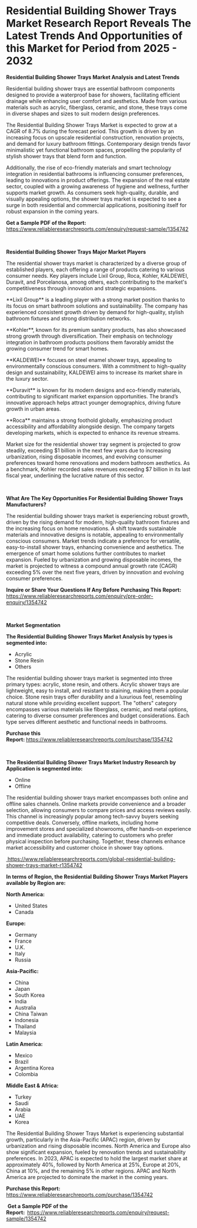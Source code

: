 <p><h1>Residential Building Shower Trays Market Research Report Reveals The Latest Trends And Opportunities of this Market for Period from 2025 - 2032</h1></p><p><strong>Residential Building Shower Trays Market Analysis and Latest Trends</strong></p>
<p><p>Residential building shower trays are essential bathroom components designed to provide a waterproof base for showers, facilitating efficient drainage while enhancing user comfort and aesthetics. Made from various materials such as acrylic, fiberglass, ceramic, and stone, these trays come in diverse shapes and sizes to suit modern design preferences.</p><p>The Residential Building Shower Trays Market is expected to grow at a CAGR of 8.7% during the forecast period. This growth is driven by an increasing focus on upscale residential construction, renovation projects, and demand for luxury bathroom fittings. Contemporary design trends favor minimalistic yet functional bathroom spaces, propelling the popularity of stylish shower trays that blend form and function. </p><p>Additionally, the rise of eco-friendly materials and smart technology integration in residential bathrooms is influencing consumer preferences, leading to innovations in product offerings. The expansion of the real estate sector, coupled with a growing awareness of hygiene and wellness, further supports market growth. As consumers seek high-quality, durable, and visually appealing options, the shower trays market is expected to see a surge in both residential and commercial applications, positioning itself for robust expansion in the coming years.</p></p>
<p><strong>Get a Sample PDF of the Report:&nbsp;</strong> <a href="https://www.reliableresearchreports.com/enquiry/request-sample/1354742?utm_campaign=36&utm_medium=2&utm_source=Github&utm_content=ia&utm_term=15042025&utm_id=residential-building-shower-trays">https://www.reliableresearchreports.com/enquiry/request-sample/1354742</a></p>
<p>&nbsp;</p>
<p><strong>Residential Building Shower Trays Major Market Players</strong></p>
<p><p>The residential shower trays market is characterized by a diverse group of established players, each offering a range of products catering to various consumer needs. Key players include Lixil Group, Roca, Kohler, KALDEWEI, Duravit, and Porcelanosa, among others, each contributing to the market's competitiveness through innovation and strategic expansions.</p><p>**Lixil Group** is a leading player with a strong market position thanks to its focus on smart bathroom solutions and sustainability. The company has experienced consistent growth driven by demand for high-quality, stylish bathroom fixtures and strong distribution networks. </p><p>**Kohler**, known for its premium sanitary products, has also showcased strong growth through diversification. Their emphasis on technology integration in bathroom products positions them favorably amidst the growing consumer trend for smart homes.</p><p>**KALDEWEI** focuses on steel enamel shower trays, appealing to environmentally conscious consumers. With a commitment to high-quality design and sustainability, KALDEWEI aims to increase its market share in the luxury sector.</p><p>**Duravit** is known for its modern designs and eco-friendly materials, contributing to significant market expansion opportunities. The brand’s innovative approach helps attract younger demographics, driving future growth in urban areas.</p><p>**Roca** maintains a strong foothold globally, emphasizing product accessibility and affordability alongside design. The company targets developing markets, which is expected to enhance its revenue streams.</p><p>Market size for the residential shower tray segment is projected to grow steadily, exceeding $1 billion in the next few years due to increasing urbanization, rising disposable incomes, and evolving consumer preferences toward home renovations and modern bathroom aesthetics. As a benchmark, Kohler recorded sales revenues exceeding $7 billion in its last fiscal year, underlining the lucrative nature of this sector.</p></p>
<p>&nbsp;</p>
<p><strong>What Are The Key Opportunities For Residential Building Shower Trays Manufacturers?</strong></p>
<p><p>The residential building shower trays market is experiencing robust growth, driven by the rising demand for modern, high-quality bathroom fixtures and the increasing focus on home renovations. A shift towards sustainable materials and innovative designs is notable, appealing to environmentally conscious consumers. Market trends indicate a preference for versatile, easy-to-install shower trays, enhancing convenience and aesthetics. The emergence of smart home solutions further contributes to market expansion. Fueled by urbanization and growing disposable incomes, the market is projected to witness a compound annual growth rate (CAGR) exceeding 5% over the next five years, driven by innovation and evolving consumer preferences.</p></p>
<p><strong>Inquire or Share Your Questions If Any Before Purchasing This Report:</strong> <a href="https://www.reliableresearchreports.com/enquiry/pre-order-enquiry/1354742?utm_campaign=36&utm_medium=2&utm_source=Github&utm_content=ia&utm_term=15042025&utm_id=residential-building-shower-trays">https://www.reliableresearchreports.com/enquiry/pre-order-enquiry/1354742</a></p>
<p>&nbsp;</p>
<p><strong>Market Segmentation</strong></p>
<p><strong>The Residential Building Shower Trays Market Analysis by types is segmented into:</strong></p>
<p><ul><li>Acrylic</li><li>Stone Resin</li><li>Others</li></ul></p>
<p><p>The residential building shower trays market is segmented into three primary types: acrylic, stone resin, and others. Acrylic shower trays are lightweight, easy to install, and resistant to staining, making them a popular choice. Stone resin trays offer durability and a luxurious feel, resembling natural stone while providing excellent support. The "others" category encompasses various materials like fiberglass, ceramic, and metal options, catering to diverse consumer preferences and budget considerations. Each type serves different aesthetic and functional needs in bathrooms.</p></p>
<p><strong>Purchase this Report:&nbsp;</strong><a href="https://www.reliableresearchreports.com/purchase/1354742?utm_campaign=36&utm_medium=2&utm_source=Github&utm_content=ia&utm_term=15042025&utm_id=residential-building-shower-trays">https://www.reliableresearchreports.com/purchase/1354742</a></p>
<p>&nbsp;</p>
<p><strong>The Residential Building Shower Trays Market Industry Research by Application is segmented into:</strong></p>
<p><ul><li>Online</li><li>Offline</li></ul></p>
<p><p>The residential building shower trays market encompasses both online and offline sales channels. Online markets provide convenience and a broader selection, allowing consumers to compare prices and access reviews easily. This channel is increasingly popular among tech-savvy buyers seeking competitive deals. Conversely, offline markets, including home improvement stores and specialized showrooms, offer hands-on experience and immediate product availability, catering to customers who prefer physical inspection before purchasing. Together, these channels enhance market accessibility and customer choice in shower tray options.</p></p>
<p><a href="https://www.reliableresearchreports.com/global-residential-building-shower-trays-market-r1354742?utm_campaign=36&utm_medium=2&utm_source=Github&utm_content=ia&utm_term=15042025&utm_id=residential-building-shower-trays">&nbsp;https://www.reliableresearchreports.com/global-residential-building-shower-trays-market-r1354742</a></p>
<p><strong>In terms of Region, the Residential Building Shower Trays Market Players available by Region are:</strong></p>
<p>
    <p> <strong> North America: </strong>
        <ul>
            <li>United States</li>
            <li>Canada</li>
        </ul>
        </p> 
    <p> <strong> Europe: </strong>
        <ul>
            <li>Germany</li>
            <li>France</li>
            <li>U.K.</li>
            <li>Italy</li>
            <li>Russia</li>
        </ul>
        </p> 
    <p> <strong> Asia-Pacific: </strong>
        <ul>
            <li>China</li>
            <li>Japan</li>
            <li>South Korea</li>
            <li>India</li>
            <li>Australia</li>
            <li>China Taiwan</li>
            <li>Indonesia</li>
            <li>Thailand</li>
            <li>Malaysia</li>
        </ul>
        </p> 
    <p> <strong> Latin America: </strong>
        <ul>
            <li>Mexico</li>
            <li>Brazil</li>
            <li>Argentina Korea</li>
            <li>Colombia</li>
        </ul>
        </p> 
    <p> <strong> Middle East & Africa: </strong>
        <ul>
            <li>Turkey</li>
            <li>Saudi</li>
            <li>Arabia</li>
            <li>UAE</li>
            <li>Korea</li>
        </ul>
    </p>
    </p>
<p><p>The Residential Building Shower Trays Market is experiencing substantial growth, particularly in the Asia-Pacific (APAC) region, driven by urbanization and rising disposable incomes. North America and Europe also show significant expansion, fueled by renovation trends and sustainability preferences. In 2023, APAC is expected to hold the largest market share at approximately 40%, followed by North America at 25%, Europe at 20%, China at 10%, and the remaining 5% in other regions. APAC and North America are projected to dominate the market in the coming years.</p></p>
<p><strong>Purchase this Report: </strong><a href="https://www.reliableresearchreports.com/purchase/1354742?utm_campaign=36&utm_medium=2&utm_source=Github&utm_content=ia&utm_term=15042025&utm_id=residential-building-shower-trays">https://www.reliableresearchreports.com/purchase/1354742</a></p>
<p>&nbsp;<strong>Get a Sample PDF of the Report:&nbsp;&nbsp;</strong><a href="https://www.reliableresearchreports.com/enquiry/request-sample/1354742?utm_campaign=36&utm_medium=2&utm_source=Github&utm_content=ia&utm_term=15042025&utm_id=residential-building-shower-trays">https://www.reliableresearchreports.com/enquiry/request-sample/1354742</a></p>
<p><strong></strong></p>
<p><p></p><p></p><p></p></p>